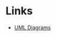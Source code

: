 # Links
* <a href="https://www.uml-diagrams.org/composition.html?context=class-diagrams">UML Diagrams</a>